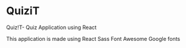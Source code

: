 # QuiziT
Quiz!T- Quiz Application using React

This application is made using 
React
Sass
Font Awesome
Google fonts
